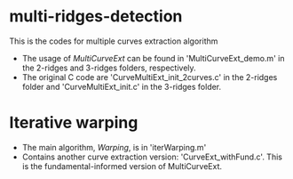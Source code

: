 # multi-ridges-detection
This is the codes for multiple curves extraction algorithm
- The usage of *MultiCurveExt* can be found in 'MultiCurveExt_demo.m' in the 2-ridges and 3-ridges folders, respectively.
- The original C code are 'CurveMultiExt_init_2curves.c' in the 2-ridges folder and 'CurveMultiExt_init.c' in the 3-ridges folder.

# Iterative warping
- The main algorithm, *Warping*, is in 'iterWarping.m'
- Contains another curve extraction version: 'CurveExt_withFund.c'. This is the fundamental-informed version of MultiCurveExt.

